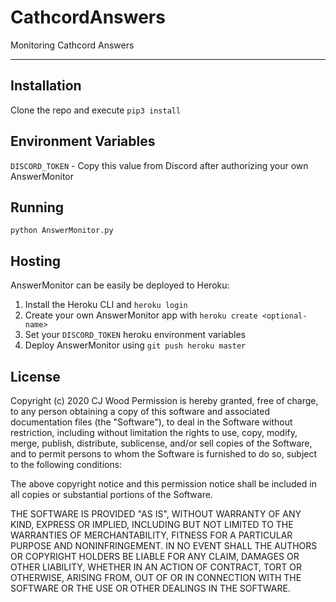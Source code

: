 # CathcordAnswers

Monitoring Cathcord Answers

---

## Installation

Clone the repo and execute `pip3 install`

## Environment Variables

`DISCORD_TOKEN` - Copy this value from Discord after authorizing your own AnswerMonitor


## Running

`python AnswerMonitor.py`

## Hosting

AnswerMonitor can be easily be deployed to Heroku:

1. Install the Heroku CLI and `heroku login`
2. Create your own AnswerMonitor app with `heroku create <optional-name>`
3. Set your `DISCORD_TOKEN` heroku environment variables
4. Deploy AnswerMonitor using `git push heroku master`


## License

Copyright (c) 2020 CJ Wood
Permission is hereby granted, free of charge, to any person obtaining
a copy of this software and associated documentation files (the
"Software"), to deal in the Software without restriction, including
without limitation the rights to use, copy, modify, merge, publish,
distribute, sublicense, and/or sell copies of the Software, and to
permit persons to whom the Software is furnished to do so, subject to
the following conditions:

The above copyright notice and this permission notice shall be included
in all copies or substantial portions of the Software.

THE SOFTWARE IS PROVIDED "AS IS", WITHOUT WARRANTY OF ANY KIND,
EXPRESS OR IMPLIED, INCLUDING BUT NOT LIMITED TO THE WARRANTIES OF
MERCHANTABILITY, FITNESS FOR A PARTICULAR PURPOSE AND NONINFRINGEMENT.
IN NO EVENT SHALL THE AUTHORS OR COPYRIGHT HOLDERS BE LIABLE FOR ANY
CLAIM, DAMAGES OR OTHER LIABILITY, WHETHER IN AN ACTION OF CONTRACT,
TORT OR OTHERWISE, ARISING FROM, OUT OF OR IN CONNECTION WITH THE
SOFTWARE OR THE USE OR OTHER DEALINGS IN THE SOFTWARE.
